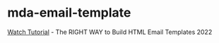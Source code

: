 # mda-email-template

[Watch Tutorial](https://www.youtube.com/watch?v=_G5OuTmuU0Q&ab_channel=ResponsiveHTMLEmail) - The RIGHT WAY to Build HTML Email Templates 2022
